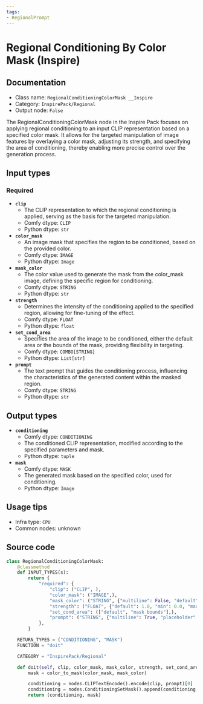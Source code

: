 ```yaml
---
tags:
- RegionalPrompt
---
```


# Regional Conditioning By Color Mask (Inspire)
## Documentation
- Class name: `RegionalConditioningColorMask __Inspire`
- Category: `InspirePack/Regional`
- Output node: `False`

The RegionalConditioningColorMask node in the Inspire Pack focuses on applying regional conditioning to an input CLIP representation based on a specified color mask. It allows for the targeted manipulation of image features by overlaying a color mask, adjusting its strength, and specifying the area of conditioning, thereby enabling more precise control over the generation process.
## Input types
### Required
- **`clip`**
    - The CLIP representation to which the regional conditioning is applied, serving as the basis for the targeted manipulation.
    - Comfy dtype: `CLIP`
    - Python dtype: `str`
- **`color_mask`**
    - An image mask that specifies the region to be conditioned, based on the provided color.
    - Comfy dtype: `IMAGE`
    - Python dtype: `Image`
- **`mask_color`**
    - The color value used to generate the mask from the color_mask image, defining the specific region for conditioning.
    - Comfy dtype: `STRING`
    - Python dtype: `str`
- **`strength`**
    - Determines the intensity of the conditioning applied to the specified region, allowing for fine-tuning of the effect.
    - Comfy dtype: `FLOAT`
    - Python dtype: `float`
- **`set_cond_area`**
    - Specifies the area of the image to be conditioned, either the default area or the bounds of the mask, providing flexibility in targeting.
    - Comfy dtype: `COMBO[STRING]`
    - Python dtype: `List[str]`
- **`prompt`**
    - The text prompt that guides the conditioning process, influencing the characteristics of the generated content within the masked region.
    - Comfy dtype: `STRING`
    - Python dtype: `str`
## Output types
- **`conditioning`**
    - Comfy dtype: `CONDITIONING`
    - The conditioned CLIP representation, modified according to the specified parameters and mask.
    - Python dtype: `tuple`
- **`mask`**
    - Comfy dtype: `MASK`
    - The generated mask based on the specified color, used for conditioning.
    - Python dtype: `Image`
## Usage tips
- Infra type: `CPU`
- Common nodes: unknown


## Source code
```python
class RegionalConditioningColorMask:
    @classmethod
    def INPUT_TYPES(s):
        return {
            "required": {
                "clip": ("CLIP", ),
                "color_mask": ("IMAGE",),
                "mask_color": ("STRING", {"multiline": False, "default": "#FFFFFF"}),
                "strength": ("FLOAT", {"default": 1.0, "min": 0.0, "max": 10.0, "step": 0.01}),
                "set_cond_area": (["default", "mask bounds"],),
                "prompt": ("STRING", {"multiline": True, "placeholder": "prompt"}),
            },
        }

    RETURN_TYPES = ("CONDITIONING", "MASK")
    FUNCTION = "doit"

    CATEGORY = "InspirePack/Regional"

    def doit(self, clip, color_mask, mask_color, strength, set_cond_area, prompt):
        mask = color_to_mask(color_mask, mask_color)

        conditioning = nodes.CLIPTextEncode().encode(clip, prompt)[0]
        conditioning = nodes.ConditioningSetMask().append(conditioning, mask, set_cond_area, strength)[0]
        return (conditioning, mask)

```
